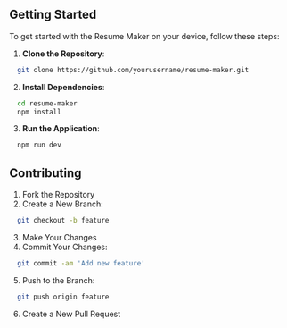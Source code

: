 
## Getting Started

To get started with the Resume Maker on your device, follow these steps:

1. **Clone the Repository**:
```bash
  git clone https://github.com/yourusername/resume-maker.git
```
2. **Install Dependencies**:
```bash
  cd resume-maker
  npm install
```
3. **Run the Application**:
```bash
  npm run dev
```
## Contributing
1. Fork the Repository
2. Create a New Branch:
```bash
  git checkout -b feature
```
3. Make Your Changes
4. Commit Your Changes:
```bash
  git commit -am 'Add new feature'
```
5. Push to the Branch:
```bash
  git push origin feature
```
6. Create a New Pull Request
